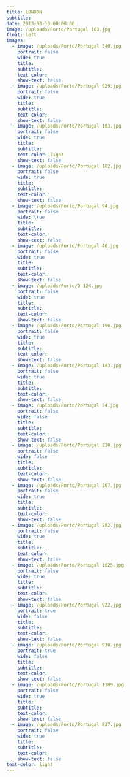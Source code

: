 ```yaml
---
title: LONDON
subtitle:
date: 2013-03-19 00:00:00
image: /uploads/Porto/Portugal 103.jpg
float: left
images:
  - image: /uploads/Porto/Portugal 240.jpg
    portrait: false
    wide: true
    title:
    subtitle:
    text-color:
    show-text: false
  - image: /uploads/Porto/Portugal 929.jpg
    portrait: false
    wide: true
    title:
    subtitle:
    text-color:
    show-text: false
  - image: /uploads/Porto/Portugal 103.jpg
    portrait: false
    wide: true
    title:
    subtitle:
    text-color: light
    show-text: false
  - image: /uploads/Porto/Portugal 162.jpg
    portrait: false
    wide: true
    title:
    subtitle:
    text-color:
    show-text: false
  - image: /uploads/Porto/Portugal 94.jpg
    portrait: false
    wide: true
    title:
    subtitle:
    text-color:
    show-text: false
  - image: /uploads/Porto/Portugal 40.jpg
    portrait: false
    wide: true
    title:
    subtitle:
    text-color:
    show-text: false
  - image: /uploads/Porto/D 124.jpg
    portrait: false
    wide: true
    title:
    subtitle:
    text-color:
    show-text: false
  - image: /uploads/Porto/Portugal 196.jpg
    portrait: false
    wide: true
    title:
    subtitle:
    text-color:
    show-text: false
  - image: /uploads/Porto/Portugal 183.jpg
    portrait: false
    wide: true
    title:
    subtitle:
    text-color:
    show-text: false
  - image: /uploads/Porto/Portugal 24.jpg
    portrait: false
    wide: false
    title:
    subtitle:
    text-color:
    show-text: false
  - image: /uploads/Porto/Portugal 210.jpg
    portrait: false
    wide: false
    title:
    subtitle:
    text-color:
    show-text: false
  - image: /uploads/Porto/Portugal 267.jpg
    portrait: false
    wide: true
    title:
    subtitle:
    text-color:
    show-text: false
  - image: /uploads/Porto/Portugal 282.jpg
    portrait: false
    wide: true
    title:
    subtitle:
    text-color:
    show-text: false
  - image: /uploads/Porto/Portugal 1025.jpg
    portrait: false
    wide: true
    title:
    subtitle:
    text-color:
    show-text: false
  - image: /uploads/Porto/Portugal 922.jpg
    portrait: true
    wide: false
    title:
    subtitle:
    text-color:
    show-text: false
  - image: /uploads/Porto/Portugal 930.jpg
    portrait: true
    wide: false
    title:
    subtitle:
    text-color:
    show-text: false
  - image: /uploads/Porto/Portugal 1189.jpg
    portrait: false
    wide: true
    title:
    subtitle:
    text-color:
    show-text: false
  - image: /uploads/Porto/Portugal 837.jpg
    portrait: false
    wide: true
    title:
    subtitle:
    text-color:
    show-text: false
text-color: light
---
```


